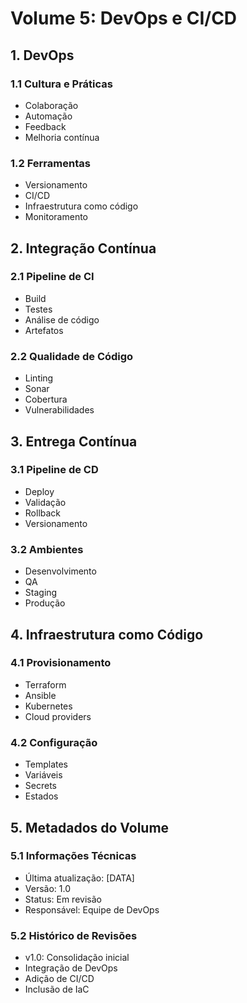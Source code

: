 # Volume 5: DevOps e CI/CD

## 1. DevOps

### 1.1 Cultura e Práticas
- Colaboração
- Automação
- Feedback
- Melhoria contínua

### 1.2 Ferramentas
- Versionamento
- CI/CD
- Infraestrutura como código
- Monitoramento

## 2. Integração Contínua

### 2.1 Pipeline de CI
- Build
- Testes
- Análise de código
- Artefatos

### 2.2 Qualidade de Código
- Linting
- Sonar
- Cobertura
- Vulnerabilidades

## 3. Entrega Contínua

### 3.1 Pipeline de CD
- Deploy
- Validação
- Rollback
- Versionamento

### 3.2 Ambientes
- Desenvolvimento
- QA
- Staging
- Produção

## 4. Infraestrutura como Código

### 4.1 Provisionamento
- Terraform
- Ansible
- Kubernetes
- Cloud providers

### 4.2 Configuração
- Templates
- Variáveis
- Secrets
- Estados

## 5. Metadados do Volume

### 5.1 Informações Técnicas
- Última atualização: [DATA]
- Versão: 1.0
- Status: Em revisão
- Responsável: Equipe de DevOps

### 5.2 Histórico de Revisões
- v1.0: Consolidação inicial
- Integração de DevOps
- Adição de CI/CD
- Inclusão de IaC 